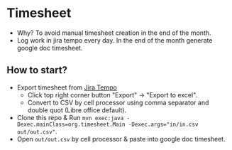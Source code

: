 # Timesheet

* Why? To avoid manual timesheet creation in the end of the month.
* Log work in jira tempo every day. In the end of the month generate google doc timesheet.

## How to start?

* Export timesheet from [Jira Tempo](https://jira.4finance.net/secure/TempoUserBoard!timesheet.jspa)
  * Click top right corner button "Export" -> "Export to excel".
  * Convert to CSV by cell processor using comma separator and double quot (Libre office default).
* Clone this repo & Run ```mvn exec:java -Dexec.mainClass=org.timesheet.Main -Dexec.args="in/in.csv out/out.csv"```. 
* Open `out/out.csv` by cell processor & paste into google doc timesheet. 
